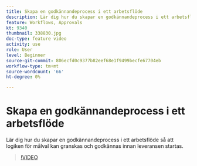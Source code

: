 ```yaml
---
title: Skapa en godkännandeprocess i ett arbetsflöde
description: Lär dig hur du skapar en godkännandeprocess i ett arbetsflöde så att logiken för målval kan granskas och godkännas innan leveransen startas.
feature: Workflows, Approvals
kt: 9340
thumbnail: 338830.jpg
doc-type: feature video
activity: use
role: User
level: Beginner
source-git-commit: 806ecfd0c9377b82eef68e1f9499becfe67704eb
workflow-type: tm+mt
source-wordcount: '66'
ht-degree: 0%

---
```



# Skapa en godkännandeprocess i ett arbetsflöde

Lär dig hur du skapar en godkännandeprocess i ett arbetsflöde så att logiken för målval kan granskas och godkännas innan leveransen startas.

>[!VIDEO](https://video.tv.adobe.com/v/338830?quality=12)
